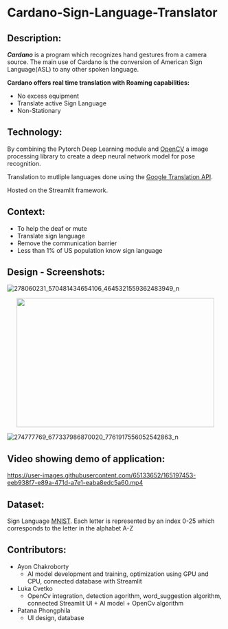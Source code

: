 # Cardano-Sign-Language-Translator

## Description:
***Cardano*** is a program which recognizes hand gestures from a camera source. The main use of Cardano is the conversion of American Sign Language(ASL) to any other spoken language.

**Cardano offers real time translation with Roaming capabilities:**
- No excess equipment
- Translate active Sign Language
- Non-Stationary

## Technology:
By combining the Pytorch Deep Learning module and [OpenCV](https://docs.opencv.org/4.5.5/) a image processing library to create a deep neural network model for pose recognition.

Translation to mutliple languages done using the [Google Translation API](https://cloud.google.com/translate/). 

Hosted on the Streamlit framework.
## Context:
- To help the deaf or mute
- Translate sign language
- Remove the communication barrier
- Less than 1% of US population know sign language

## Design - Screenshots:

![278060231_570481434654106_4645321559362483949_n](https://user-images.githubusercontent.com/65133652/165195948-53ea474b-1c68-4b05-8172-8842b78db7da.png)
<p align="center">
  <img width="460" height="300" src = "https://user-images.githubusercontent.com/65133652/165196003-55ed7924-ffa4-4e3c-bdfa-7f6bbed223e9.png">
</p>

![274777769_677337986870020_7761917556052542863_n](https://user-images.githubusercontent.com/65133652/165196020-f792eaf7-2dac-4d13-8eb9-0936fc4e6f8c.png)

## **Video showing demo of application**:

https://user-images.githubusercontent.com/65133652/165197453-eeb938f7-e89a-471d-a7e1-eaba8edc5a60.mp4

## Dataset:
Sign Language [MNIST](https://www.kaggle.com/datamunge/sign-language-mnist). Each letter is represented by an index 0-25 which corresponds to the letter in the alphabet A-Z


## Contributors:
- Ayon Chakroborty 
  - AI model development and training, optimization using GPU and CPU, connected database with Streamlit
- Luka Cvetko
  - OpenCv integration, detection agorithm, word_suggestion algorithm, connected Streamlit UI + AI model + OpenCv algorithm
- Patana Phongphila
  - UI design, database

